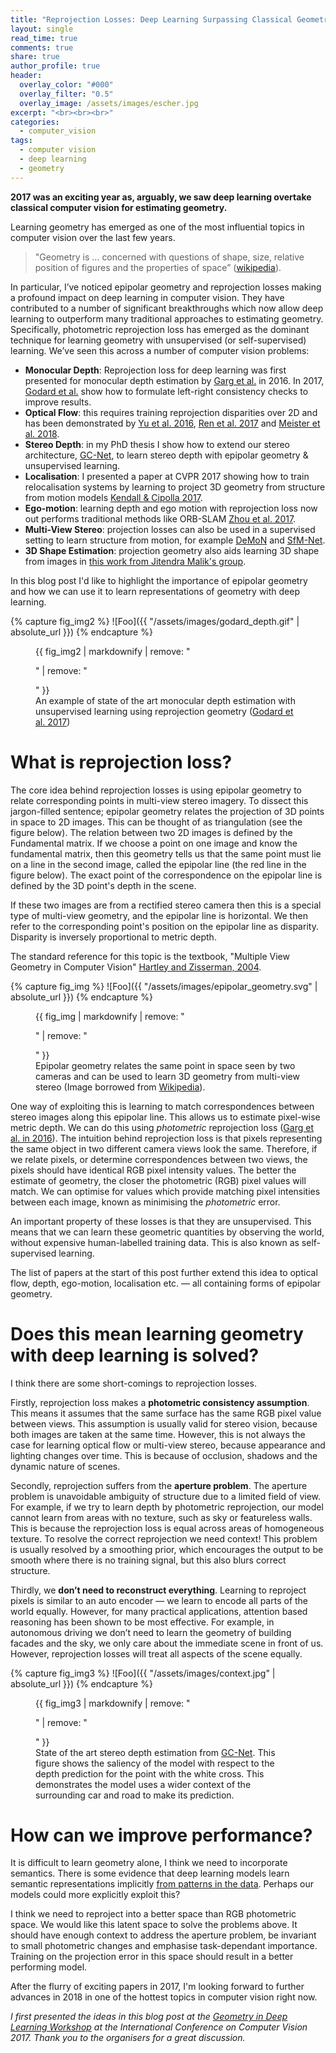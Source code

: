 ```yaml
---
title: "Reprojection Losses: Deep Learning Surpassing Classical Geometry in Computer Vision?"
layout: single
read_time: true
comments: true
share: true
author_profile: true
header:
  overlay_color: "#000"
  overlay_filter: "0.5"
  overlay_image: /assets/images/escher.jpg
excerpt: "<br><br><br>"
categories:
  - computer_vision
tags:
  - computer vision
  - deep learning
  - geometry
---
```


**2017 was an exciting year as, arguably, we saw deep learning overtake classical computer vision for estimating geometry.**

Learning geometry has emerged as one of the most influential topics in computer vision over the last few years. 

> "Geometry is ... concerned with questions of shape, size, relative position of figures and the properties of space” ([wikipedia](https://en.wikipedia.org/wiki/Geometry)).

In particular, I’ve noticed epipolar geometry and reprojection losses making a profound impact on deep learning in computer vision. 
They have contributed to a number of significant breakthroughs which now allow deep learning to outperform many traditional approaches to estimating geometry. 
Specifically, photometric reprojection loss has emerged as the dominant technique for learning geometry with unsupervised (or self-supervised) learning. 
We’ve seen this across a number of computer vision problems:

 - **Monocular Depth**: Reprojection loss for deep learning was first presented for monocular depth estimation by [Garg et al.](https://arxiv.org/abs/1603.04992) in 2016. 
In 2017, [Godard et al.](https://arxiv.org/abs/1609.03677) show how to formulate left-right consistency checks to improve results.
 - **Optical Flow**: this requires training reprojection disparities over 2D and has been demonstrated by [Yu et al. 2016](https://arxiv.org/abs/1608.05842), [Ren et al. 2017](http://www.aaai.org/ocs/index.php/AAAI/AAAI17/paper/download/14388/13940) and [Meister et al. 2018](https://arxiv.org/abs/1711.07837).
 - **Stereo Depth**: in my PhD thesis I show how to extend our stereo architecture, [GC-Net](https://arxiv.org/abs/1703.04309), to learn stereo depth with epipolar geometry & unsupervised learning.
 - **Localisation**: I presented a paper at CVPR 2017 showing how to train relocalisation systems by learning to project 3D geometry from structure from motion models [Kendall & Cipolla 2017](https://arxiv.org/abs/1704.00390).
 - **Ego-motion**: learning depth and ego motion with reprojection loss now out performs traditional methods like ORB-SLAM [Zhou et al. 2017](https://people.eecs.berkeley.edu/~tinghuiz/projects/SfMLearner/).
 - **Multi-View Stereo**: projection losses can also be used in a supervised setting to learn structure from motion, for example [DeMoN](http://openaccess.thecvf.com/content_cvpr_2017/papers/Ummenhofer_DeMoN_Depth_and_CVPR_2017_paper.pdf) and [SfM-Net](https://arxiv.org/abs/1704.07804).
 - **3D Shape Estimation**: projection geometry also aids learning 3D shape from images in [this work from Jitendra Malik's group](https://arxiv.org/pdf/1704.06254.pdf).

In this blog post I'd like to highlight the importance of epipolar geometry and how we can use it to learn representations of geometry with deep learning.

{% capture fig_img2 %}
![Foo]({{ "/assets/images/godard_depth.gif" | absolute_url }})
{% endcapture %}

<figure>
  {{ fig_img2 | markdownify | remove: "<p>" | remove: "</p>" }}
  <figcaption>An example of state of the art monocular depth estimation with unsupervised learning using reprojection geometry (<a href="https://arxiv.org/abs/1609.03677">Godard et al. 2017</a>)</figcaption>
</figure>

# What is reprojection loss?

The core idea behind reprojection losses is using epipolar geometry to relate corresponding points in multi-view stereo imagery.
To dissect this jargon-filled sentence; epipolar geometry relates the projection of 3D points in space to 2D images. 
This can be thought of as triangulation (see the figure below).
The relation between two 2D images is defined by the Fundamental matrix.
If we choose a point on one image and know the fundamental matrix, then this geometry tells us that the same point must lie on a line in the second image, called the epipolar line (the red line in the figure below).
The exact point of the correspondence on the epipolar line is defined by the 3D point's depth in the scene.

If these two images are from a rectified stereo camera then this is a special type of multi-view geometry, and the epipolar line is horizontal.
We then refer to the corresponding point's position on the epipolar line as disparity.
Disparity is inversely proportional to metric depth.

The standard reference for this topic is the textbook, "Multiple View Geometry in Computer Vision" [Hartley and Zisserman, 2004](http://www.robots.ox.ac.uk/~vgg/hzbook/).

{% capture fig_img %}
![Foo]({{ "/assets/images/epipolar_geometry.svg" | absolute_url }})
{% endcapture %}

<figure>
  {{ fig_img | markdownify | remove: "<p>" | remove: "</p>" }}
  <figcaption>Epipolar geometry relates the same point in space seen by two cameras and can be used to learn 3D geometry from multi-view stereo (Image borrowed from <a href="https://en.wikipedia.org/wiki/Epipolar_geometry">Wikipedia</a>).</figcaption>
</figure>

One way of exploiting this is learning to match correspondences between stereo images along this epipolar line.
This allows us to estimate pixel-wise metric depth.
We can do this using _photometric_ reprojection loss ([Garg et al. in 2016](https://arxiv.org/abs/1603.04992)).
The intuition behind reprojection loss is that pixels representing the same object in two different camera views look the same. 
Therefore, if we relate pixels, or determine correspondences between two views, the pixels should have identical RGB pixel intensity values.
The better the estimate of geometry, the closer the photometric (RGB) pixel values will match. 
We can optimise for values which provide matching pixel intensities between each image, known as minimising the _photometric_ error.

An important property of these losses is that they are unsupervised. 
This means that we can learn these geometric quantities by observing the world, without expensive human-labelled training data.
This is also known as self-supervised learning.

The list of papers at the start of this post further extend this idea to optical flow, depth, ego-motion, localisation etc. — all containing forms of epipolar geometry. 

# Does this mean learning geometry with deep learning is solved?

I think there are some short-comings to reprojection losses.

Firstly, reprojection loss makes a **photometric consistency assumption**. 
This means it assumes that the same surface has the same RGB pixel value between views. 
This assumption is usually valid for stereo vision, because both images are taken at the same time. 
However, this is not always the case for learning optical flow or multi-view stereo, because appearance and lighting changes over time. 
This is because of occlusion, shadows and the dynamic nature of scenes.

Secondly, reprojection suffers from the **aperture problem**.
The aperture problem is unavoidable ambiguity of structure due to a limited field of view. 
For example, if we try to learn depth by photometric reprojection, our model cannot learn from areas with no texture, such as sky or featureless walls. 
This is because the reprojection loss is equal across areas of homogeneous texture. To resolve the correct reprojection  we need context! 
This problem is usually resolved by a smoothing prior, which encourages the output to be smooth where there is no training signal, but this also blurs correct structure.

Thirdly, we **don’t need to reconstruct everything**. 
Learning to reproject pixels is similar to an auto encoder — we learn to encode all parts of the world equally. 
However, for many practical applications, attention based reasoning has been shown to be most effective. 
For example, in autonomous driving we don’t need to learn the geometry of building facades and the sky, we only care about the immediate scene in front of us. 
However, reprojection losses will treat all aspects of the scene equally.

{% capture fig_img3 %}
![Foo]({{ "/assets/images/context.jpg" | absolute_url }})
{% endcapture %}

<figure>
  {{ fig_img3 | markdownify | remove: "<p>" | remove: "</p>" }}
  <figcaption>State of the art stereo depth estimation from <a href="https://arxiv.org/abs/1703.04309">GC-Net</a>. This figure shows the saliency of the model with respect to the depth prediction for the point with the white cross. This demonstrates the model uses a wider context of the surrounding car and road to make its prediction. </figcaption>
</figure>

# How can we improve performance?

It is difficult to learn geometry alone, I think we need to incorporate semantics. 
There is some evidence that deep learning models learn semantic representations implicitly [from patterns in the data](https://arxiv.org/abs/1412.6856).
Perhaps our models could more explicitly exploit this?

I think we need to reproject into a better space than RGB photometric space. We would like this latent space to solve the problems above.
It should have enough context to address the aperture problem, be invariant to small photometric changes and emphasise task-dependant importance. 
Training on the projection error in this space should result in a better performing model. 

After the flurry of exciting papers in 2017, I'm looking forward to further advances in 2018 in one of the hottest topics in computer vision right now.




_I first presented the ideas in this blog post at the [Geometry in Deep Learning Workshop](https://sites.google.com/site/deepgeometry2017/) at the International Conference on Computer Vision 2017.
Thank you to the organisers for a great discussion._

